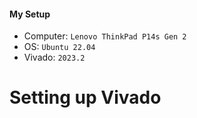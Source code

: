 #### My Setup
- Computer: `Lenovo ThinkPad P14s Gen 2`
- OS: `Ubuntu 22.04`
- Vivado: `2023.2`

# Setting up Vivado
